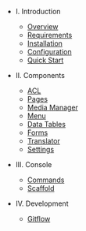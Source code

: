 - I. Introduction
    - [Overview](/)
    - [Requirements](requirements.md)
    - [Installation](installation.md)
    - [Configuration](configuration.md)
    - [Quick Start](quickstart.md)

- II. Components
    - [ACL](acl.md)
    - [Pages](pages.md)
    - [Media Manager](media.md)
    - [Menu](menu.md)
    - [Data Tables](datatables.md)
    - [Forms](forms.md)
    - [Translator](translator.md)
    - [Settings](settings.md)

- III. Console
    - [Commands](commands.md)
    - [Scaffold](scaffold.md)

- IV. Development
    - [Gitflow](gitflow.md)